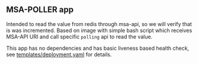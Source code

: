## MSA-POLLER app

Intended to read the value from redis through msa-api, so we will verify that is was incremented.
Based on image with simple bash script which receives MSA-API URI and call specific `polling` api to read the value.

This app has no dependencies and has basic liveness based health check, see [templates/deployment.yaml](templates/deployment.yaml) for details.
